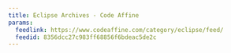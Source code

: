 ```yaml
---
title: Eclipse Archives - Code Affine
params:
  feedlink: https://www.codeaffine.com/category/eclipse/feed/
  feedid: 8356dcc27c983ff68856f6bdeac5de2c
---
```

